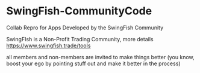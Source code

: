 # SwingFish-CommunityCode
Collab Repro for Apps Developed by the SwingFish Community

SwingFIsh is a Non-Profit Trading Community, more details https://www.swingfish.trade/tools

all members and non-members are invited to make things better (you know, boost your ego by pointing stuff out and make it better in the process)
